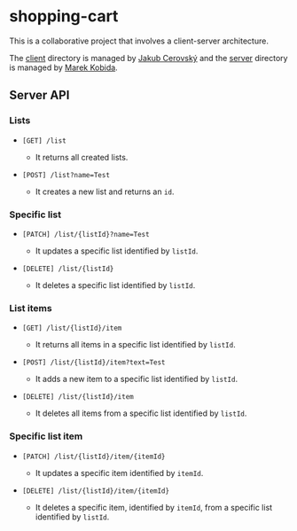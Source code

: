 # shopping-cart

This is a collaborative project that involves a client-server architecture.

The [client](./client) directory is managed by [Jakub Cerovský](https://github.com/Jcerovsky) and the [server](./server) directory is managed by [Marek Kobida](https://github.com/marekkobida).

## Server API

### Lists

- `[GET] /list`
    - It returns all created lists.

- `[POST] /list?name=Test`
    - It creates a new list and returns an `id`.

### Specific list

- `[PATCH] /list/{listId}?name=Test`
    - It updates a specific list identified by `listId`.

- `[DELETE] /list/{listId}`
    - It deletes a specific list identified by `listId`.

### List items

- `[GET] /list/{listId}/item`
    - It returns all items in a specific list identified by `listId`.

- `[POST] /list/{listId}/item?text=Test`
    - It adds a new item to a specific list identified by `listId`.

- `[DELETE] /list/{listId}/item`
    - It deletes all items from a specific list identified by `listId`.

### Specific list item

- `[PATCH] /list/{listId}/item/{itemId}`
    - It updates a specific item identified by `itemId`.

- `[DELETE] /list/{listId}/item/{itemId}`
    - It deletes a specific item, identified by `itemId`, from a specific list identified by `listId`.
